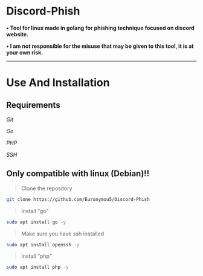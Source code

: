 # Discord-Phish

**• Tool for linux made in golang for phishing technique focused on discord website.**

**• I am not responsible for the misuse that may be given to this tool, it is at your own risk.**


----------------------
# Use And Installation

## Requirements

*Git*

*Go*

*PHP*

*SSH*

<h2>Only compatible with linux (Debian)!!</h2>

> Clone the repository

```bash
git clone https://github.com/Euronymou5/Discord-Phish
```
> Install "go"

```bash
sudo apt install go -y
```

> Make sure you have ssh installed

```bash
sudo apt install openssh -y
```

> Install "php"

```bash
sudo apt install php -y
```

